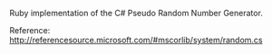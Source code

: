 Ruby implementation of the C# Pseudo Random Number Generator.

Reference: http://referencesource.microsoft.com/#mscorlib/system/random.cs